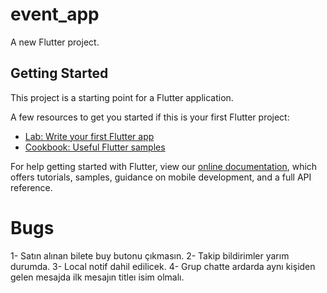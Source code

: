# event_app

A new Flutter project.

## Getting Started

This project is a starting point for a Flutter application.

A few resources to get you started if this is your first Flutter project:

- [Lab: Write your first Flutter app](https://flutter.dev/docs/get-started/codelab)
- [Cookbook: Useful Flutter samples](https://flutter.dev/docs/cookbook)

For help getting started with Flutter, view our
[online documentation](https://flutter.dev/docs), which offers tutorials,
samples, guidance on mobile development, and a full API reference.

# Bugs
1- Satın alınan bilete buy butonu çıkmasın.
2- Takip bildirimler yarım durumda.
3- Local notif dahil edilicek.
4- Grup chatte ardarda aynı kişiden gelen mesajda ilk mesajın titleı isim olmalı.
